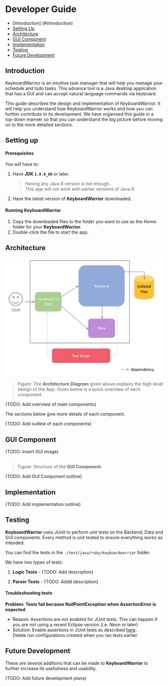 # Developer Guide 

* [Introduction] (#introduction)
* [Setting Up](#setting-up)
* [Architecture](#architecture)
* [GUI Component](#gui-component)
* [Implementation](#implementation)
* [Testing](#testing)
* [Future Development](#future-development)

## Introduction

KeyboardWarrior is an intuitive task manager that will help you manage your schedule and todo tasks. This advance tool is a Java desktop application that has a GUI and can accept natural language commands via keyboard.  

This guide describes the design and implementation of KeyboardWarrior. It will help you understand how KeyboardWarrior works and how you can further contribute to its development. We have organised this guide in a top-down manner so that you can understand the big picture before moving on to the more detailed sections.

## Setting up

#### Prerequisites

You will have to:

1. Have **JDK `1.8.0_60`**  or later. <br>

    > Having any Java 8 version is not enough. <br>
    This app will not work with earlier versions of Java 8.
    
2. Have the latest version of **KeyboardWarrior** downloaded. <br>

#### Running KeyboardWarrior

1. Copy the downloaded files to the folder you want to use as the Home folder for your **KeyboardWarrior**.
2. Double-click the file to start the app.

## Architecture

<img src="images/Architecture.jpg" width="700"> <br>

> Figure: The **_Architecture Diagram_** given above explains the high-level design of the App. 
Given below is a quick overview of each component.

{TODO: Add overview of main components}

The sections below give more details of each component.

{TODO: Add outline of each components}

## GUI Component

{TODO: Insert GUI image}<br><br>

> Figure: Structure of the **GUI Component**.

{TODO: Add GUI Component outline}

## Implementation

{TODO: Add implementation outline}

## Testing

**KeyboardWarrior** uses JUnit to perform unit tests on the Backend, Data and GUI components. Every method is unit tested to ensure everything works as intended.

You can find the tests in the `./test/java/ruby/keyboardwarrior` folder.

We have two types of tests:

1. **Logic Tests** - {TODO: Add description}
  
2. **Parser Tests** - {TODO: Addd description}
  
 
#### Troubleshooting tests
 **Problem: Tests fail because NullPointException when AssertionError is expected**
 * Reason: Assertions are not enabled for JUnit tests. 
   This can happen if you are not using a recent Eclipse version (i.e. _Neon_ or later)
 * Solution: Enable assertions in JUnit tests as described 
   [here](http://stackoverflow.com/questions/2522897/eclipse-junit-ea-vm-option). <br>
   Delete run configurations created when you ran tests earlier.
  
## Future Development	

These are several additions that can be made to **KeyboardWarrior**	 to further increase its usefulness and usability.

{TODO: Add future development plans}
